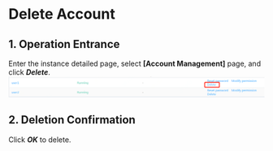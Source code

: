 # Delete Account

## 1. Operation Entrance
Enter the instance detailed page, select **[Account Management]** page, and click ***Delete***.
![Delete Account 1](../../../image/RDS/Delete-Account-1.png)

## 2. Deletion Confirmation
Click ***OK*** to delete.

